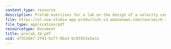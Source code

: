 ```yaml
---
content_type: resource
description: Prelab exercises for a lab on the design of a velocity control loop.
file: https://ol-ocw-studio-app-production.s3.amazonaws.com/courses/6-302-feedback-systems-spring-2007/af353d672f4162778ba3bc05453a3aca_prelab_1b.pdf
file_type: application/pdf
resourcetype: Document
title: prelab_1b.pdf
uid: af353d67-2f41-6277-8ba3-bc05453a3aca
---
```

